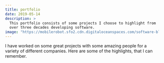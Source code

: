 ```yaml
---
title: portfolio
date: 2019-05-14
description: >
  This portfolio consists of some projects I choose to highlight from
  over three decades developing software.
image: "https://mobilerobot.sfo2.cdn.digitaloceanspaces.com/software-block.png"
---
```


I have worked on some great projects with some amazing people for a
variety of different companies.  Here are some of the highlights, that
I can remember.

